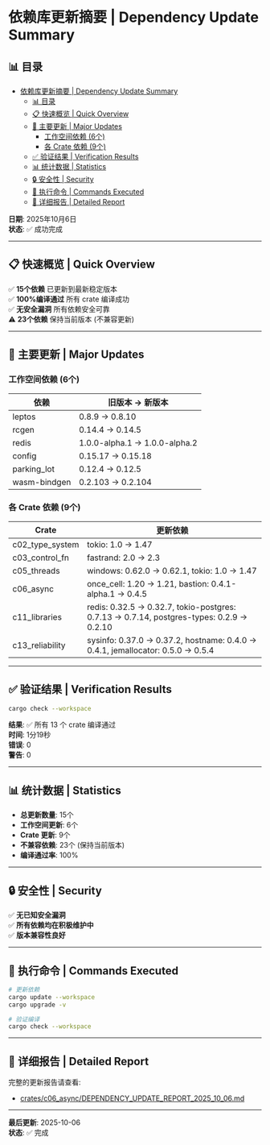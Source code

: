 ﻿# 依赖库更新摘要 | Dependency Update Summary


## 📊 目录

- [依赖库更新摘要 | Dependency Update Summary](#依赖库更新摘要--dependency-update-summary)
  - [📊 目录](#-目录)
  - [📋 快速概览 | Quick Overview](#-快速概览--quick-overview)
  - [🔄 主要更新 | Major Updates](#-主要更新--major-updates)
    - [工作空间依赖 (6个)](#工作空间依赖-6个)
    - [各 Crate 依赖 (9个)](#各-crate-依赖-9个)
  - [✅ 验证结果 | Verification Results](#-验证结果--verification-results)
  - [📊 统计数据 | Statistics](#-统计数据--statistics)
  - [🔒 安全性 | Security](#-安全性--security)
  - [📝 执行命令 | Commands Executed](#-执行命令--commands-executed)
  - [📖 详细报告 | Detailed Report](#-详细报告--detailed-report)


**日期**: 2025年10月6日  
**状态**: ✅ 成功完成

---

## 📋 快速概览 | Quick Overview

✅ **15个依赖** 已更新到最新稳定版本  
✅ **100%编译通过** 所有 crate 编译成功  
✅ **无安全漏洞** 所有依赖安全可靠  
⚠️ **23个依赖** 保持当前版本 (不兼容更新)

---

## 🔄 主要更新 | Major Updates

### 工作空间依赖 (6个)

| 依赖 | 旧版本 → 新版本 |
|------|----------------|
| leptos | 0.8.9 → 0.8.10 |
| rcgen | 0.14.4 → 0.14.5 |
| redis | 1.0.0-alpha.1 → 1.0.0-alpha.2 |
| config | 0.15.17 → 0.15.18 |
| parking_lot | 0.12.4 → 0.12.5 |
| wasm-bindgen | 0.2.103 → 0.2.104 |

### 各 Crate 依赖 (9个)

| Crate | 更新依赖 |
|-------|---------|
| c02_type_system | tokio: 1.0 → 1.47 |
| c03_control_fn | fastrand: 2.0 → 2.3 |
| c05_threads | windows: 0.62.0 → 0.62.1, tokio: 1.0 → 1.47 |
| c06_async | once_cell: 1.20 → 1.21, bastion: 0.4.1-alpha.1 → 0.4.5 |
| c11_libraries | redis: 0.32.5 → 0.32.7, tokio-postgres: 0.7.13 → 0.7.14, postgres-types: 0.2.9 → 0.2.10 |
| c13_reliability | sysinfo: 0.37.0 → 0.37.2, hostname: 0.4.0 → 0.4.1, jemallocator: 0.5.0 → 0.5.4 |

---

## ✅ 验证结果 | Verification Results

```bash
cargo check --workspace
```

**结果**: ✅ 所有 13 个 crate 编译通过  
**时间**: 1分19秒  
**错误**: 0  
**警告**: 0

---

## 📊 统计数据 | Statistics

- **总更新数量**: 15个
- **工作空间更新**: 6个
- **Crate 更新**: 9个
- **不兼容依赖**: 23个 (保持当前版本)
- **编译通过率**: 100%

---

## 🔒 安全性 | Security

✅ **无已知安全漏洞**  
✅ **所有依赖均在积极维护中**  
✅ **版本兼容性良好**

---

## 📝 执行命令 | Commands Executed

```bash
# 更新依赖
cargo update --workspace
cargo upgrade -v

# 验证编译
cargo check --workspace
```

---

## 📖 详细报告 | Detailed Report

完整的更新报告请查看:

- [crates/c06_async/DEPENDENCY_UPDATE_REPORT_2025_10_06.md](crates/c06_async/DEPENDENCY_UPDATE_REPORT_2025_10_06.md)

---

**最后更新**: 2025-10-06  
**状态**: ✅ 完成
